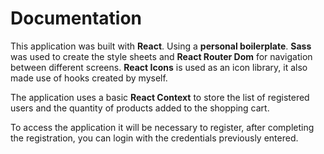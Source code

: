 # Documentation

This application was built with **React**. Using a **personal boilerplate**. **Sass** was used to create the style sheets and **React Router Dom** for navigation between different screens. **React Icons** is used as an icon library, it also made use of hooks created by myself.

The application uses a basic **React Context** to store the list of registered users and the quantity of products added to the shopping cart.

To access the application it will be necessary to register, after completing the registration, you can login with the credentials previously entered.


